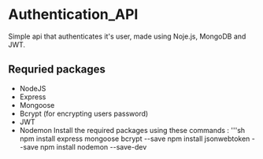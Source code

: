 # Authentication_API
 Simple api that authenticates it's user, made using Noje.js, MongoDB and JWT.

## Requried packages 
 - NodeJS
 - Express
 - Mongoose
 - Bcrypt (for encrypting users password)
 - JWT
 - Nodemon
 Install the required packages using these commands :
 '''sh
  npm install express mongoose bcrypt  --save
  npm install jsonwebtoken --save
  npm install nodemon --save-dev


